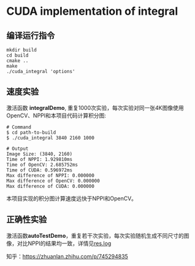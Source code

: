 # CUDA implementation of integral

## 编译运行指令
``` shell
mkdir build
cd build
cmake ..
make
./cuda_integral 'options'
```

## 速度实验
激活函数 **integralDemo**, 重复1000次实验，每次实验对同一张4K图像使用OpenCV、NPPI和本项目代码计算积分图:
``` shell
# Command
$ cd path-to-build
$ ./cuda_integral 3840 2160 1000

# Output
Image Size: (3840, 2160)
Time of NPPI: 1.929810ms
Time of OpenCV: 2.685752ms
Time of CUDA: 0.596972ms
Max difference of NPPI: 0.000000
Max difference of OpenCV: 0.000000
Max difference of CUDA: 0.000000
```
本项目实现的积分图计算速度远快于NPPI和OpenCV。

## 正确性实验
激活函数**autoTestDemo**，重复若干次实验，每次实验随机生成不同尺寸的图像，对比NPPI的结果均一致，详情见[res.log](res.log)

知乎：https://zhuanlan.zhihu.com/p/745294835